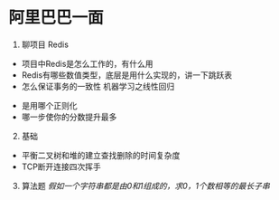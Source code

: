 # 阿里巴巴一面


1. 聊项目
Redis
- 项目中Redis是怎么工作的，有什么用
- Redis有哪些数值类型，底层是用什么实现的，讲一下跳跃表
- 怎么保证事务的一致性
机器学习之线性回归
* 是用哪个正则化
* 哪一步使你的分数提升最多

2. 基础 
* 平衡二叉树和堆的建立查找删除的时间复杂度
* TCP断开连接四次挥手

3. 算法题
_假如一个字符串都是由0和1组成的，求0，1个数相等的最长子串_
